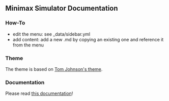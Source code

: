 ## Minimax Simulator Documentation

### How-To

  - edit the menu: see _data/sidebar.yml
  - add content: add a new .md by copying an existing one and reference it from the menu

### Theme
The theme is based on [Tom Johnson's theme](https://github.com/tomjohnson1492/documentation-theme-jekyll).

### Documentation
Please read [this documentation](http://idratherbewriting.com/documentation-theme-jekyll/)!
